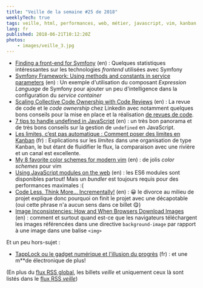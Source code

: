 ```yaml
---
title: "Veille de la semaine #25 de 2018"
weeklyTech: true
tags: veille, html, performances, web, métier, javascript, vim, kanban, code, bonnes pratiques, php, symfony, frontend
lang: fr
published: 2018-06-21T10:12:20Z
photos:
    - images/veille_3.jpg
---
```

* [Finding a front-end for Symfony](https://medium.com/@tijnrenders/finding-a-front-end-for-symfony-a2f71b8c5b6f) (en)&nbsp;: Quelques statistiques intéressantes sur les technologies *frontend* utilisées avec Symfony
* [Symfony Framework: Using methods and constants in service parameters](https://medium.com/@kcmueller/symfony-framework-using-methods-and-constants-in-service-parameters-a78d5b9dd87) (en)&nbsp;: Un exemple d'utilisation du composant *Expression Language* de Symfony pour ajouter un peu d'intelligence dans la configuration du *service container*
* [Scaling Collective Code Ownership with Code Reviews](https://engineering.linkedin.com/blog/2018/06/scaling-collective-code-ownership-with-code-reviews) (en)&nbsp;: La revue de code et le *code ownership* chez Linkedin avec notamment quelques bons conseils pour la mise en place et la réalisation [de revues de code](/post/vertus-revue-de-code/).
* [7 tips to handle undefined in JavaScript](https://dmitripavlutin.com/7-tips-to-handle-undefined-in-javascript/) (en)&nbsp;: un très bon panorama et de très bons conseils sur la gestion de `undefined` en JavaScript.
* [Les limites, c’est pas automatique : Comment poser des limites en Kanban](https://blog.octo.com/comment-limiter-le-travail-en-cours-en-kanban/) (fr)&nbsp;: Explications sur les *limites* dans une organisation de type Kanban, le but étant de fluidifier le flux, la comparaison avec une rivière et un canal est excellente.
* [My 8 favorite color schemes for modern vim](https://blog.pabuisson.com/2018/06/favorite-color-schemes-modern-vim-neovim/) (en)&nbsp;: de jolis *color schemes* pour vim
* [Using JavaScript modules on the web](https://developers.google.com/web/fundamentals/primers/modules) (en)&nbsp;: les ES6 modules sont disponibles partout! Mais un *bundler* est toujours requis pour des performances maximales :(
* [Code Less, Think More… Incrementally!](https://levelup.gitconnected.com/code-less-think-more-incrementally-98adee22df9b) (en)&nbsp;: 😀 le divorce au milieu de projet explique donc pourquoi on finit le projet avec une décapotable (oui cette phrase n'a aucun sens dans ce billet 😋)
* [Image Inconsistencies: How and When Browsers Download Images](https://csswizardry.com/2018/06/image-inconsistencies-how-and-when-browsers-download-images/) (en)&nbsp;: comment et surtout quand est-ce que les navigateurs téléchargent les images référencées dans une directive `background-image` par rapport à une image dans une balise `<img>`

Et un peu hors-sujet&nbsp;:

* [TappLock ou le gadget numérique et l'illusion du progrès](http://www.minimachines.net/geektoys/tapplock-le-gadget-numerique-et-lillusion-du-progres-66128) (fr)&nbsp;: et une m**de électronique de plus!

(En plus du [flux RSS global](/rss.xml), les billets *veille*
et uniquement ceux là sont listés dans le [flux RSS *veille*](/rss/veille.xml))
